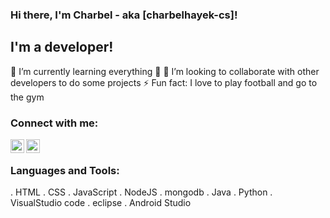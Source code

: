 ### Hi there, I'm Charbel - aka [charbelhayek-cs]!

## I'm a developer!
🌱 I’m currently learning everything 🤣
👯 I’m looking to collaborate with other developers to do some projects
⚡ Fun fact: I love to play football and go to the gym

### Connect with me:
[<img align="left" alt="charbelhayek-cs | LinkedIn" width="22px" src="https://cdn.jsdelivr.net/npm/simple-icons@v3/icons/linkedin.svg"  />][Linkedin]
[<img align="left" alt="charbelhayek-cs | Instagram" width="22px" src="https://cdn.jsdelivr.net/npm/simple-icons@v3/icons/instagram.svg"  />][instagram]

<br />

### Languages and Tools:

. HTML
. CSS
. JavaScript
. NodeJS
. mongodb
. Java
. Python
. VisualStudio code
. eclipse
. Android Studio

<br />
<br />

[Linkedin]: https://www.linkedin.com/in/charbel-hayek-2021
[instagram]: https://www.instagram.com/charbelhayek01/
